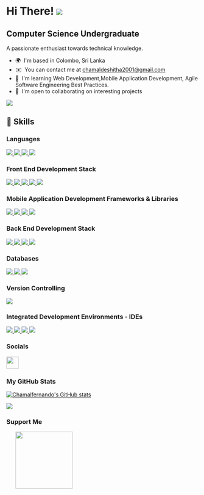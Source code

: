 Hi There! ![](https://user-images.githubusercontent.com/18350557/176309783-0785949b-9127-417c-8b55-ab5a4333674e.gif)
=======================================================================================================================================

Computer Science Undergraduate
-------------

A passionate enthusiast towards technical knowledge.

* 🌍  I'm based in Colombo, Sri Lanka
* ✉️  You can contact me at [chamaldeshitha2001@gmail.com](mailto:chamaldeshitha2001@gmail.com)
* 🧠  I'm learning Web Development,Mobile Application Development, Agile Software Engineering Best Practices.
* 🤝  I'm open to collaborating on interesting projects

<a href="https://www.github.com/Chamalfernando" target="_blank" rel="noreferrer">
  <img src="https://img.shields.io/github/followers/Chamalfernando?logo=github&style=for-the-badge&color=0891b2&labelColor=1c1917"/>
</a>

## 🚀 Skills

### Languages

<a href="#" target="_blank" rel="noreferrer">
  <img src="https://img.shields.io/badge/JavaScript-323330?style=for-the-badge&logo=javascript&logoColor=F7DF1E"/>
</a>
<a href="#" target="_blank" rel="noreferrer">
  <img src="https://img.shields.io/badge/Java-007396?style=for-the-badge&logo=java&logoColor=white"/>
</a>
<a href="#" target="_blank" rel="noreferrer">
  <img src="https://img.shields.io/badge/C-00599C?style=for-the-badge&logo=c&logoColor=white"/>
</a>
<a href="#" target="_blank" rel="noreferrer">
  <img src="https://img.shields.io/badge/C++-00599C?style=for-the-badge&logo=cplusplus&logoColor=white"/>
</a>

### Front End Development Stack

<a href="#" target="_blank" rel="noreferrer">
  <img src="https://img.shields.io/badge/React-20232A?style=for-the-badge&logo=react&logoColor=61DAFB"/>
</a>
<a href="#" target="_blank" rel="noreferrer">
  <img src="https://img.shields.io/badge/Material_UI-0081CB?style=for-the-badge&logo=mui&logoColor=white"/>
</a>
<a href="#" target="_blank" rel="noreferrer">
  <img src="https://img.shields.io/badge/HTML5-E34F26?style=for-the-badge&logo=html5&logoColor=white"/>
</a>
<a href="#" target="_blank" rel="noreferrer">
  <img src="https://img.shields.io/badge/CSS3-1572B6?style=for-the-badge&logo=css3&logoColor=white"/>
</a>
<a href="#" target="_blank" rel="noreferrer">
  <img src="https://img.shields.io/badge/Chakra_UI-319795?style=for-the-badge&logo=chakraui&logoColor=white"/>
</a>


### Mobile Application Development Frameworks & Libraries 

<a href="#" target="_blank" rel="noreferrer">
  <img src="https://img.shields.io/badge/React%20Native-20232A?logo=react&logoColor=61DAFB&style=for-the-badge"/>
</a>
<a href="#" target="_blank" rel="noreferrer">
  <img src="https://img.shields.io/badge/Flutter-02569B?logo=flutter&logoColor=white&style=for-the-badge"/>
</a>
<a href="#" target="_blank" rel="noreferrer">
  <img src="https://img.shields.io/badge/Android-3DDC84?style=for-the-badge&logo=android&logoColor=white"/>
</a>
<a href="#" target="_blank" rel="noreferrer">
 <img src="https://img.shields.io/badge/Jetpack%20Compose-4285F4?style=for-the-badge&logo=jetpack-compose&logoColor=white"/>
</a>

### Back End Development Stack

<a href="#" target="_blank" rel="noreferrer">
  <img src="https://img.shields.io/badge/PHP-777BB4?style=for-the-badge&logo=php&logoColor=white"/>
</a>
<a href="#" target="_blank" rel="noreferrer">
  <img src="https://img.shields.io/badge/Spring-6DB33F?logo=spring&logoColor=white&style=for-the-badge"/>
</a>
<a href="#" target="_blank" rel="noreferrer">
  <img src="https://img.shields.io/badge/Node.js-339933?style=for-the-badge&logo=nodedotjs&logoColor=white"/>
</a>
<a href="#" target="_blank" rel="noreferrer">
  <img src="https://img.shields.io/badge/Express.js-000000?logo=express&logoColor=white&style=for-the-badge"/>
</a>

### Databases

<a href="#" target="_blank" rel="noreferrer">
  <img src="https://img.shields.io/badge/MySql-205375?style=for-the-badge&logo=mysql&logoColor=white"/>
</a>
<a href="#" target="_blank" rel="noreferrer">
  <img src="https://img.shields.io/badge/mongoDB-47A248?style=for-the-badge&logo=mongodb&logoColor=white"/>
</a>
<a href="#" target="_blank" rel="noreferrer">
  <img src="https://img.shields.io/badge/Postgresql-4169E1?style=for-the-badge&logo=postgresql&logoColor=white"/>
</a>

### Version Controlling

<a href="#" target="_blank" rel="noreferrer">
  <img src="https://img.shields.io/badge/Git-F05032?style=for-the-badge&logo=git&logoColor=white"/>
</a>

### Integrated Development Environments - IDEs

<a href="#" target="_blank" rel="noreferrer">
  <img src="https://img.shields.io/badge/Android%20Studio-3DDC84?style=for-the-badge&logo=android-studio&logoColor=white"/>
</a>
<a href="#" target="_blank" rel="noreferrer">
  <img src="https://img.shields.io/badge/VS%20Code-007ACC?style=for-the-badge&logo=visual-studio-code&logoColor=white"/>
</a>
<a href="#" target="_blank" rel="noreferrer">
  <img src="https://img.shields.io/badge/IntelliJ%20IDEA-000000?style=for-the-badge&logo=intellij-idea&logoColor=white"/>
</a>
<a href="#" target="_blank" rel="noreferrer">
  <img src="https://img.shields.io/badge/PyCharm-000000?style=for-the-badge&logo=pycharm&logoColor=white"/>
</a>

### Socials

<p align="left"> 
  <a href="https://www.linkedin.com/in/chamal-fernando" target="_blank" rel="noreferrer">
    <picture> 
      <source media="(prefers-color-scheme: dark)" srcset="https://raw.githubusercontent.com/danielcranney/readme-generator/main/public/icons/socials/linkedin-dark.svg" />
      <source media="(prefers-color-scheme: light)" srcset="https://raw.githubusercontent.com/danielcranney/readme-generator/main/public/icons/socials/linkedin.svg" />
      <img src="https://raw.githubusercontent.com/danielcranney/readme-generator/main/public/icons/socials/linkedin.svg" width="32" height="32" /> 
    </picture> 
  </a> 
</p>

### My GitHub Stats

<a href="http://www.github.com/Chamalfernando"><img src="https://github-readme-stats.vercel.app/api?username=Chamalfernando&show_icons=true&hide=&count_private=true&title_color=0891b2&text_color=ffffff&icon_color=0891b2&bg_color=1c1917&hide_border=true&show_icons=true" alt="Chamalfernando's GitHub stats" /></a>

<a href="http://www.github.com/Chamalfernando"><img src="https://github-readme-streak-stats.herokuapp.com/?user=Chamalfernando&stroke=ffffff&background=1c1917&ring=0891b2&fire=0891b2&currStreakNum=ffffff&currStreakLabel=0891b2&sideNums=ffffff&sideLabels=ffffff&dates=ffffff&hide_border=true" /></a>

### Support Me

<ul style="list-style-type: none; margin: 0;">

<li style="display: inline-block; margin-right: 0.25rem;"><a href="https://www.buymeacoffee.com/chamalfernando"><img src="https://cdn.buymeacoffee.com/buttons/v2/default-yellow.png" width="150"/></a></li>

</ul>
